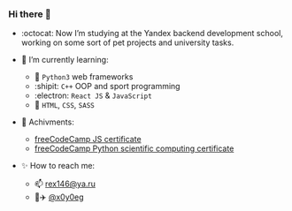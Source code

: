 ### Hi there 👋

- :octocat: Now I’m studying at the Yandex backend development school, working on some sort of pet projects and university tasks.

- :mag_right: I’m currently learning:
  - :snake: `Python3` web frameworks
  - :shipit: `C++` OOP and sport programming
  - :electron: `React JS` & `JavaScript`
  - :art: `HTML`, `CSS`, `SASS`

- :memo: Achivments:
  - [freeCodeCamp JS certificate](https://www.freecodecamp.org/certification/x0y0eg/javascript-algorithms-and-data-structures)
  - [freeCodeCamp Python scientific computing certificate](https://www.freecodecamp.org/certification/x0y0eg/scientific-computing-with-python-v7)

- :sparkles: How to reach me: 
  - :mailbox: rex146@ya.ru
  - :page_facing_up::airplane: [@x0y0eg](https://t.me/x0y0eg)
  
